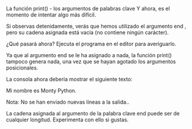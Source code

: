 La función print() - los argumentos de palabras clave
Y ahora, es el momento de intentar algo más difícil.

Si observas detenidamente, verás que hemos utilizado el argumento end , pero su cadena asignada está vacía (no contiene ningún carácter).

¿Qué pasará ahora? Ejecuta el programa en el editor para averiguarlo.

Ya que al argumento end se le ha asignado a nada, la función print() tampoco genera nada, una vez que se hayan agotado los argumentos posicionales.

La consola ahora debería mostrar el siguiente texto:

Mi nombre es Monty Python.

Nota: No se han enviado nuevas líneas a la salida..

La cadena asignada al argumento de la palabra clave end puede ser de cualquier longitud. Experimenta con ello si gustas.

